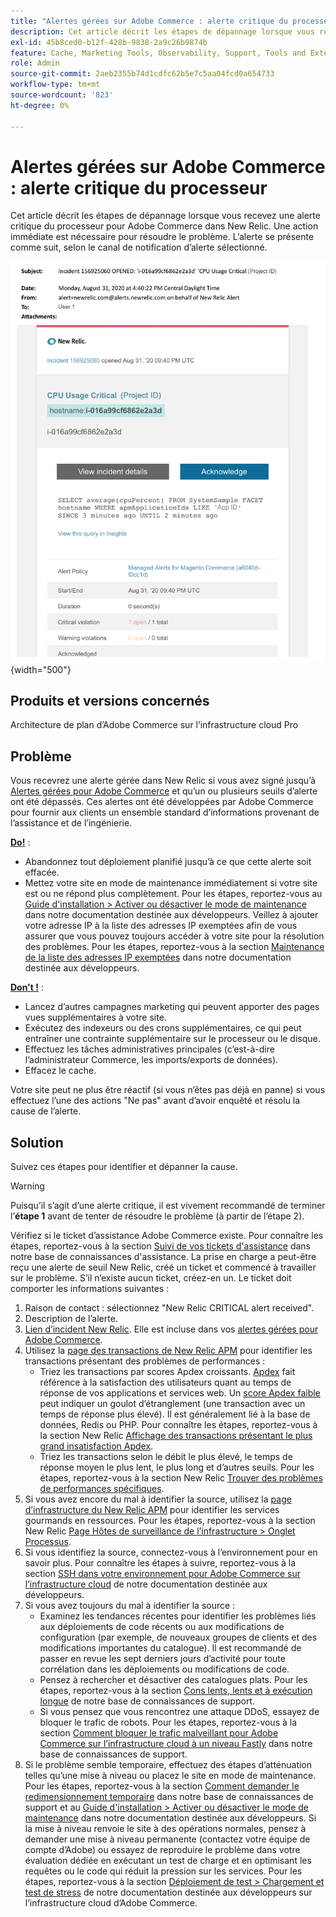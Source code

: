 ```yaml
---
title: "Alertes gérées sur Adobe Commerce : alerte critique du processeur"
description: Cet article décrit les étapes de dépannage lorsque vous recevez une alerte critique du processeur pour Adobe Commerce dans New Relic. Une action immédiate est nécessaire pour résoudre le problème. L’alerte se présente comme suit, selon le canal de notification d’alerte sélectionné.
exl-id: 45b8ced0-b12f-428b-9838-2a9c26b9874b
feature: Cache, Marketing Tools, Observability, Support, Tools and External Services
role: Admin
source-git-commit: 2aeb2355b74d1cdfc62b5e7c5aa04fcd0a654733
workflow-type: tm+mt
source-wordcount: '823'
ht-degree: 0%

---
```


# Alertes gérées sur Adobe Commerce : alerte critique du processeur

Cet article décrit les étapes de dépannage lorsque vous recevez une alerte critique du processeur pour Adobe Commerce dans New Relic. Une action immédiate est nécessaire pour résoudre le problème. L’alerte se présente comme suit, selon le canal de notification d’alerte sélectionné.

![alerte critique sur le disque](assets/cpu-critical-magento-managed.png){width="500"}

## Produits et versions concernés

Architecture de plan d’Adobe Commerce sur l’infrastructure cloud Pro

## Problème

Vous recevrez une alerte gérée dans New Relic si vous avez signé jusqu’à [Alertes gérées pour Adobe Commerce](/help/support-tools/managed-alerts-for-adobe-commerce/managed-alerts-for-magento-commerce.md) et qu’un ou plusieurs seuils d’alerte ont été dépassés. Ces alertes ont été développées par Adobe Commerce pour fournir aux clients un ensemble standard d’informations provenant de l’assistance et de l’ingénierie.

<u>**Do!**</u> :

* Abandonnez tout déploiement planifié jusqu’à ce que cette alerte soit effacée.
* Mettez votre site en mode de maintenance immédiatement si votre site est ou ne répond plus complètement. Pour les étapes, reportez-vous au [Guide d&#39;installation > Activer ou désactiver le mode de maintenance](https://experienceleague.adobe.com/en/docs/commerce-operations/installation-guide/tutorials/maintenance-mode) dans notre documentation destinée aux développeurs. Veillez à ajouter votre adresse IP à la liste des adresses IP exemptées afin de vous assurer que vous pouvez toujours accéder à votre site pour la résolution des problèmes. Pour les étapes, reportez-vous à la section [Maintenance de la liste des adresses IP exemptées](https://experienceleague.adobe.com/en/docs/commerce-operations/installation-guide/tutorials/maintenance-mode#instgde-cli-maint-exempt) dans notre documentation destinée aux développeurs.

<u>**Don&#39;t !**</u> :

* Lancez d’autres campagnes marketing qui peuvent apporter des pages vues supplémentaires à votre site.
* Exécutez des indexeurs ou des crons supplémentaires, ce qui peut entraîner une contrainte supplémentaire sur le processeur ou le disque.
* Effectuez les tâches administratives principales (c’est-à-dire l’administrateur Commerce, les imports/exports de données).
* Effacez le cache.

Votre site peut ne plus être réactif (si vous n’êtes pas déjà en panne) si vous effectuez l’une des actions &quot;Ne pas&quot; avant d’avoir enquêté et résolu la cause de l’alerte.

## Solution

Suivez ces étapes pour identifier et dépanner la cause.

>[!WARNING]
>
>Puisqu’il s’agit d’une alerte critique, il est vivement recommandé de terminer l’**étape 1** avant de tenter de résoudre le problème (à partir de l’étape 2).

Vérifiez si le ticket d’assistance Adobe Commerce existe. Pour connaître les étapes, reportez-vous à la section [Suivi de vos tickets d&#39;assistance](/help/help-center-guide/help-center/magento-help-center-user-guide.md#track-tickets) dans notre base de connaissances d&#39;assistance. La prise en charge a peut-être reçu une alerte de seuil New Relic, créé un ticket et commencé à travailler sur le problème. S’il n’existe aucun ticket, créez-en un. Le ticket doit comporter les informations suivantes :

1. Raison de contact : sélectionnez &quot;New Relic CRITICAL alert received&quot;.
1. Description de l’alerte.
1. [Lien d’incident New Relic](https://docs.newrelic.com/docs/alerts-applied-intelligence/new-relic-alerts/alert-incidents/view-violation-event-details-incidents). Elle est incluse dans vos [alertes gérées pour Adobe Commerce](/help/support-tools/managed-alerts-for-adobe-commerce/managed-alerts-for-magento-commerce.md).
1. Utilisez la [page des transactions de New Relic APM](https://docs.newrelic.com/docs/apm/applications-menu/monitoring/transactions-page-find-specific-performance-problems) pour identifier les transactions présentant des problèmes de performances :
   * Triez les transactions par scores Apdex croissants. [Apdex](https://docs.newrelic.com/docs/apm/new-relic-apm/apdex/apdex-measure-user-satisfaction) fait référence à la satisfaction des utilisateurs quant au temps de réponse de vos applications et services web. Un [score Apdex faible](/help/support-tools/managed-alerts-for-adobe-commerce/managed-alerts-for-magento-commerce-apdex-warning-alert.md) peut indiquer un goulot d’étranglement (une transaction avec un temps de réponse plus élevé). Il est généralement lié à la base de données, Redis ou PHP. Pour connaître les étapes, reportez-vous à la section New Relic [Affichage des transactions présentant le plus grand insatisfaction Apdex](https://docs.newrelic.com/docs/apm/new-relic-apm/apdex/view-your-apdex-score#apdex-dissat).
   * Triez les transactions selon le débit le plus élevé, le temps de réponse moyen le plus lent, le plus long et d’autres seuils. Pour les étapes, reportez-vous à la section New Relic [Trouver des problèmes de performances spécifiques](https://docs.newrelic.com/docs/apm/applications-menu/monitoring/transactions-page-find-specific-performance-problems).
1. Si vous avez encore du mal à identifier la source, utilisez la [page d’infrastructure du New Relic APM](https://docs.newrelic.com/docs/infrastructure/infrastructure-ui-pages/infra-hosts-ui-page) pour identifier les services gourmands en ressources. Pour les étapes, reportez-vous à la section New Relic [Page Hôtes de surveillance de l’infrastructure > Onglet Processus](https://docs.newrelic.com/docs/infrastructure/infrastructure-ui-pages/infra-hosts-ui-page/#processes).
1. Si vous identifiez la source, connectez-vous à l’environnement pour en savoir plus. Pour connaître les étapes à suivre, reportez-vous à la section [SSH dans votre environnement pour Adobe Commerce sur l’infrastructure cloud](https://experienceleague.adobe.com/docs/commerce-cloud-service/user-guide/develop/secure-connections.html) de notre documentation destinée aux développeurs.
1. Si vous avez toujours du mal à identifier la source :
   * Examinez les tendances récentes pour identifier les problèmes liés aux déploiements de code récents ou aux modifications de configuration (par exemple, de nouveaux groupes de clients et des modifications importantes du catalogue). Il est recommandé de passer en revue les sept derniers jours d’activité pour toute corrélation dans les déploiements ou modifications de code.
   * Pensez à rechercher et désactiver des catalogues plats. Pour les étapes, reportez-vous à la section [Cons lents, lents et à exécution longue](/help/troubleshooting/miscellaneous/slow-performance-slow-and-long-running-crons.md) de notre base de connaissances de support.
   * Si vous pensez que vous rencontrez une attaque DDoS, essayez de bloquer le trafic de robots. Pour les étapes, reportez-vous à la section [Comment bloquer le trafic malveillant pour Adobe Commerce sur l’infrastructure cloud à un niveau Fastly](/help/how-to/general/block-malicious-traffic-for-magento-commerce-on-fastly-level.md) dans notre base de connaissances de support.
1. Si le problème semble temporaire, effectuez des étapes d’atténuation telles qu’une mise à niveau ou placez le site en mode de maintenance. Pour les étapes, reportez-vous à la section [Comment demander le redimensionnement temporaire](/help/how-to/general/how-to-request-temporary-magento-upsize.md) dans notre base de connaissances de support et au [Guide d&#39;installation > Activer ou désactiver le mode de maintenance](https://experienceleague.adobe.com/en/docs/commerce-operations/installation-guide/tutorials/maintenance-mode) dans notre documentation destinée aux développeurs. Si la mise à niveau renvoie le site à des opérations normales, pensez à demander une mise à niveau permanente (contactez votre équipe de compte d’Adobe) ou essayez de reproduire le problème dans votre évaluation dédiée en exécutant un test de charge et en optimisant les requêtes ou le code qui réduit la pression sur les services. Pour les étapes, reportez-vous à la section [Déploiement de test > Chargement et test de stress](https://experienceleague.adobe.com/en/docs/commerce-cloud-service/user-guide/develop/test/staging-and-production#load-and-stress-testing) de notre documentation destinée aux développeurs sur l’infrastructure cloud d’Adobe Commerce.
